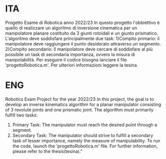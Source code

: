 # ITA
Progetto Esame di Robotica anno 2022/23
In questo progetto  l'obbiettivo è quello di realizzare un algoritmo di inversione cinematica per un manipolatore planare costituito da 3 giunti rotoidali e un giunto prismatico.
L'algoritmo deve soddisfare principalmente due task:
  1)Compito primario: il manipolatore deve raggiungere il punto desiderato attraverso un segmento.
  2)Compito secondario: Il manipolatore deve cercare di soddisfare al più possibile un task di secondaria importanza, ovvero la misura di manipolabilità.
Per eseguire il codice bisogna lanciare il file 'progettoRobotica.m'.
Per ulteriori informazioni leggere la tesina.

# ENG
Robotics Exam Project for the year 2022/23
In this project, the goal is to develop an inverse kinematics algorithm for a planar manipulator consisting of 3 revolute joints and one prismatic joint.
The algorithm must primarily fulfill two tasks:
  1) Primary Task: The manipulator must reach the desired point through a segment.
  2) Secondary Task: The manipulator should strive to fulfill a secondary task of lesser importance, namely the measure of manipulability.
To run the code, launch the 'progettoRobotica.m' file.
For further information, please refer to the thesis(tesina)."
